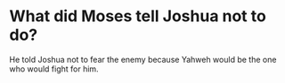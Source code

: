 # What did Moses tell Joshua not to do?

He told Joshua not to fear the enemy because Yahweh would be the one who would fight for him.
